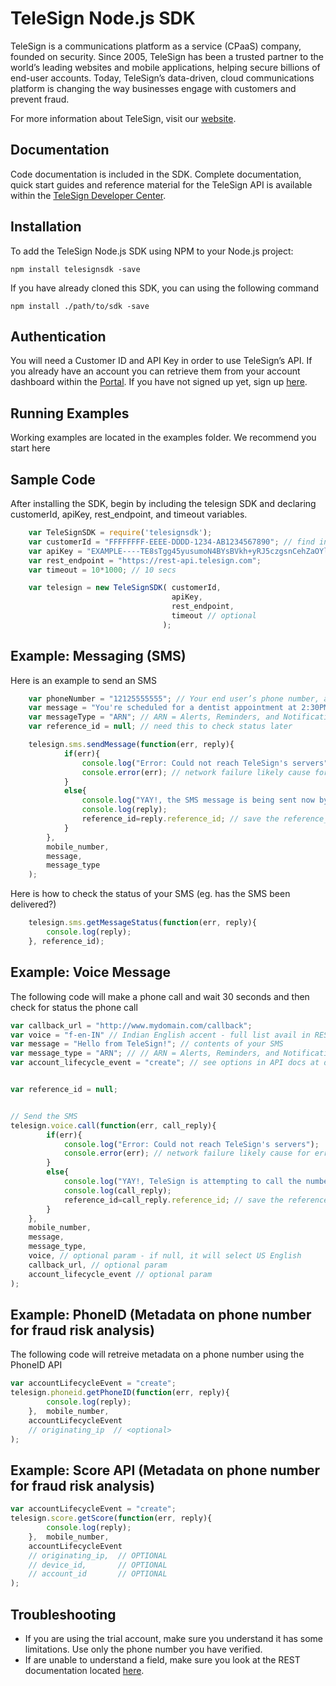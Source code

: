 TeleSign Node.js SDK
=================

TeleSign is a communications platform as a service (CPaaS) company, founded on security. Since 2005, TeleSign has
been a trusted partner to the world’s leading websites and mobile applications, helping secure billions of end-user
accounts. Today, TeleSign’s data-driven, cloud communications platform is changing the way businesses engage with
customers and prevent fraud.

For more information about TeleSign, visit our [website](http://www.TeleSign.com>).

Documentation
-------------

Code documentation is included in the SDK. Complete documentation, quick start guides and reference material
for the TeleSign API is available within the [TeleSign Developer Center](https://developer.telesign.com/).

Installation
------------

To add the TeleSign Node.js SDK using NPM to your Node.js project:

```
npm install telesignsdk -save
```

If you have already cloned this SDK, you can using the following command
```
npm install ./path/to/sdk -save
```

Authentication
--------------

You will need a Customer ID and API Key in order to use TeleSign’s API. If you already have an account you can retrieve
them from your account dashboard within the [Portal](https://portal.telesign.com/login). If you have not signed up
yet, sign up [here](https://portal.telesign.com/signup).


Running Examples
----------------

Working examples are located in the examples folder. We recommend you start here

Sample Code
------------

After installing the SDK, begin by including the telesign SDK and declaring customerId, apiKey, rest_endpoint, and timeout variables. 

```javascript
    var TeleSignSDK = require('telesignsdk');
    var customerId = "FFFFFFFF-EEEE-DDDD-1234-AB1234567890"; // find in portal.telesign.com
    var apiKey = "EXAMPLE----TE8sTgg45yusumoN4BYsBVkh+yRJ5czgsnCehZaOYldPJdmFh6NeX8kunZ2zU1YWaUw/0wV6xfw=="; 
    var rest_endpoint = "https://rest-api.telesign.com";
    var timeout = 10*1000; // 10 secs

    var telesign = new TeleSignSDK( customerId, 
                                    apiKey, 
                                    rest_endpoint,
                                    timeout // optional
                                  );
```

Example: Messaging (SMS) 
----------------------------------------

Here is an example to send an SMS

```javascript
    var phoneNumber = "12125555555"; // Your end user’s phone number, as a string of digits without spaces or punctuation, beginning with the country dialing code (for example, “1” for North America)
    var message = "You're scheduled for a dentist appointment at 2:30PM.";
    var messageType = "ARN"; // ARN = Alerts, Reminders, and Notifications; OTP = One time password; MKT = Marketing
    var reference_id = null; // need this to check status later

    telesign.sms.sendMessage(function(err, reply){    
            if(err){
                console.log("Error: Could not reach TeleSign's servers");
                console.error(err); // network failure likely cause for error
            }
            else{
                console.log("YAY!, the SMS message is being sent now by TeleSign!");
                console.log(reply);
                reference_id=reply.reference_id; // save the reference_id to check status of the message 
            }
        },  
        mobile_number, 
        message, 
        message_type
    );
```

Here is how to check the status of your SMS (eg. has the SMS been delivered?)

```javascript
    telesign.sms.getMessageStatus(function(err, reply){ 
        console.log(reply);
    }, reference_id);   
```

Example: Voice Message 
-------------------------------------

The following code will make a phone call and wait 30 seconds and then check for status the phone call

```javascript
var callback_url = "http://www.mydomain.com/callback";
var voice = "f-en-IN" // Indian English accent - full list avail in REST docs ai developer.telesign.com
var message = "Hello from TeleSign!"; // contents of your SMS
var message_type = "ARN"; // // ARN = Alerts, Reminders, and Notifications; OTP = One time password; MKT = Marketing
var account_lifecycle_event = "create"; // see options in API docs at developer.telesign.com


var reference_id = null;


// Send the SMS
telesign.voice.call(function(err, call_reply){    
        if(err){
            console.log("Error: Could not reach TeleSign's servers");
            console.error(err); // network failure likely cause for error
        }
        else{
            console.log("YAY!, TeleSign is attempting to call the number provided!");
            console.log(call_reply);
            reference_id=call_reply.reference_id; // save the reference_id to check status of the message 
        }
    },  
    mobile_number, 
    message, 
    message_type,
    voice, // optional param - if null, it will select US English
    callback_url, // optional param
    account_lifecycle_event // optional param
);
```


Example: PhoneID (Metadata on phone number for fraud risk analysis)
-------------------------------------------------------------------

The following code will retreive metadata on a phone number using the PhoneID API

```javascript
var accountLifecycleEvent = "create";
telesign.phoneid.getPhoneID(function(err, reply){
        console.log(reply);
    },  mobile_number, 
    accountLifecycleEvent
    // originating_ip  // <optional>
);
```

Example: Score API (Metadata on phone number for fraud risk analysis)
---------------------------------------------------------------------

```javascript
var accountLifecycleEvent = "create";
telesign.score.getScore(function(err, reply){
        console.log(reply);
    },  mobile_number, 
    accountLifecycleEvent
    // originating_ip,  // OPTIONAL 
    // device_id,       // OPTIONAL
    // account_id       // OPTIONAL
);
```


Troubleshooting
---------------

* If you are using the trial account, make sure you understand it has some limitations. Use only the phone number you have verified. 
* If are unable to understand a field, make sure you look at the REST documentation located [here](https://developer.telesign.com/docs/).